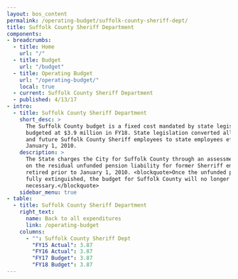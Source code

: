 ```yaml
---
layout: bos_content
permalink: /operating-budget/suffolk-county-sheriff-dept/
title: Suffolk County Sheriff Department
components:
- breadcrumbs:
  - title: Home
    url: "/"
  - title: Budget
    url: "/budget"
  - title: Operating Budget
    url: "/operating-budget/"
    local: true
  - current: Suffolk County Sheriff Department
  - published: 4/13/17
- intro:
  - title: Suffolk County Sheriff Department
    short_desc: >
      The Suffolk County budget is a fixed cost mandated by state legislation, 
      budgeted at $3.9 million in FY18. State legislation converted all existing 
      and future Suffolk County Sheriff employees to state employees effective 
      January 1, 2010.
    description: >
      The State charges the City for Suffolk County through an assessment based 
      on the residual unfunded pension liability for former Sherriff employees who 
      retired prior to January 1, 2010. <blockquote>Once the unfunded pension liability is 
      fully extinguished, the budget for Suffolk County will no longer be 
      necessary.</blockquote>
    sidebar_menu: true
- table:
  - title: Suffolk County Sheriff Department
    right_text:
      name: Back to all expenditures
      link: /operating-budget
    columns:
      - "": Suffolk County Sheriff Dept
        "FY15 Actual": 3.87
        "FY16 Actual": 3.87
        "FY17 Budget": 3.87
        "FY18 Budget": 3.87
---
```


